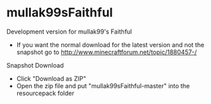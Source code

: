 mullak99sFaithful
=================

Development version for mullak99's Faithful

- If you want the normal download for the latest version and not the snapshot go to http://www.minecraftforum.net/topic/1880457-/

Snapshot Download

- Click "Download as ZIP"
- Open the zip file and put "mullak99sFaithful-master" into the resourcepack folder
